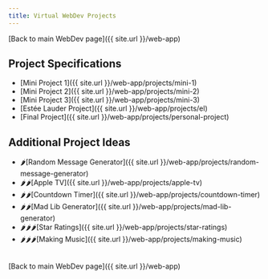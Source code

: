 ```yaml
---
title: Virtual WebDev Projects
---
```


[Back to main WebDev page]({{ site.url }}/web-app)

## Project Specifications

- [Mini Project 1]({{ site.url }}/web-app/projects/mini-1)
- [Mini Project 2]({{ site.url }}/web-app/projects/mini-2)
- [Mini Project 3]({{ site.url }}/web-app/projects/mini-3)
- [Estée Lauder Project]({{ site.url }}/web-app/projects/el)
- [Final Project]({{ site.url }}/web-app/projects/personal-project)

## Additional Project Ideas

- 🌶[Random Message Generator]({{ site.url }}/web-app/projects/random-message-generator)
- 🌶🌶[Apple TV]({{ site.url }}/web-app/projects/apple-tv)
- 🌶🌶[Countdown Timer]({{ site.url }}/web-app/projects/countdown-timer)
- 🌶🌶[Mad Lib Generator]({{ site.url }}/web-app/projects/mad-lib-generator)
- 🌶🌶🌶[Star Ratings]({{ site.url }}/web-app/projects/star-ratings)
- 🌶🌶🌶[Making Music]({{ site.url }}/web-app/projects/making-music)

<br>
[Back to main WebDev page]({{ site.url }}/web-app)
